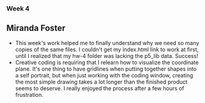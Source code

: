 ### Week 4
## Miranda Foster
* This week's work helped me to finally understand why we need
so many copies of the same files. I couldn't get my index.html link to work at
first, until I realized that my hw-4 folder was lacking the p5_lib data. Success!
* Creative coding is requiring that I relearn how to visualize the coordinate
plane. It's one thing to have gridlines when putting together shapes into a self
portrait, but when just working with the coding window, creating the most simple
drawing takes a lot longer than the finished product seems to deserve. I really
enjoyed the process after a few hours of frustration.
